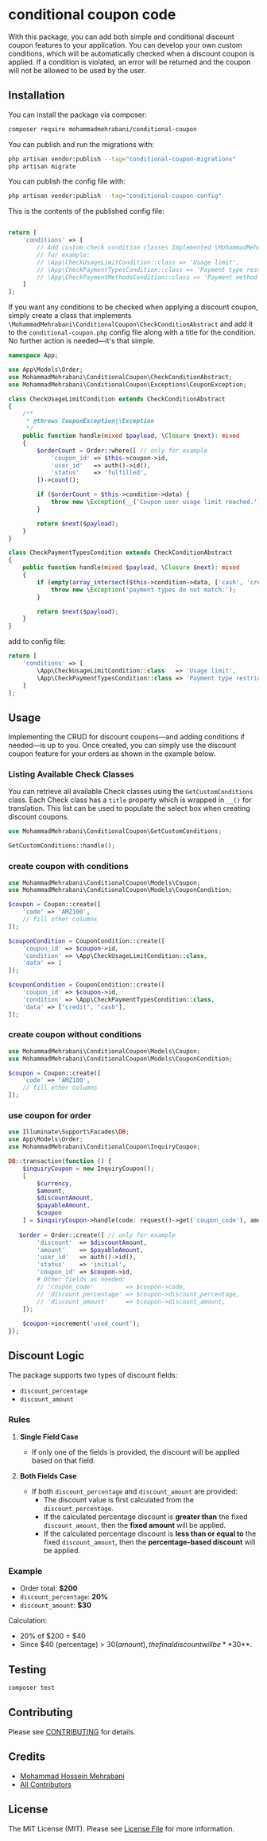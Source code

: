 # conditional coupon code

With this package, you can add both simple and conditional discount coupon features to your application. You can develop your own custom conditions, which will be automatically checked when a discount coupon is applied. If a condition is violated, an error will be returned and the coupon will not be allowed to be used by the user.
## Installation

You can install the package via composer:

```bash
composer require mohammadmehrabani/conditional-coupon
```

You can publish and run the migrations with:

```bash
php artisan vendor:publish --tag="conditional-coupon-migrations"
php artisan migrate
```

You can publish the config file with:

```bash
php artisan vendor:publish --tag="conditional-coupon-config"
```

This is the contents of the published config file:

```php

return [
    'conditions' => [
        // Add custom check condition classes Implemented \MohammadMehrabani\ConditionalCoupon\CheckConditionAbstract 
        // for example:
        // \App\CheckUsageLimitCondition::class => 'Usage limit',
        // \App\CheckPaymentTypesCondition::class => 'Payment type restriction',
        // \App\CheckPaymentMethodsCondition::class => 'Payment method restriction',
    ]
];
```

If you want any conditions to be checked when applying a discount coupon, simply create a class that implements `\MohammadMehrabani\ConditionalCoupon\CheckConditionAbstract` and add it to the `conditional-coupon.php` config file along with a title for the condition. No further action is needed—it's that simple.

```php
namespace App;

use App\Models\Order;
use MohammadMehrabani\ConditionalCoupon\CheckConditionAbstract;
use MohammadMehrabani\ConditionalCoupon\Exceptions\CouponException;

class CheckUsageLimitCondition extends CheckConditionAbstract
{
    /**
     * @throws CouponException|\Exception
     */
    public function handle(mixed $payload, \Closure $next): mixed
    {
        $orderCount = Order::where([ // only for example
            'coupon_id' => $this->coupon->id,
            'user_id'   => auth()->id(),
            'status'    => 'fulfilled',
        ])->count();

        if ($orderCount > $this->condition->data) {
            throw new \Exception(__('Coupon user usage limit reached.'), 400);
        }

        return $next($payload);
    }
}

class CheckPaymentTypesCondition extends CheckConditionAbstract
{
    public function handle(mixed $payload, \Closure $next): mixed
    {
        if (empty(array_intersect($this->condition->data, ['cash', 'credit']))) {
            throw new \Exception('payment types do not match.');
        }

        return $next($payload);
    }
}

```

add to config file:

```php
return [
    'conditions' => [
        \App\CheckUsageLimitCondition::class   => 'Usage limit',
        \App\CheckPaymentTypesCondition::class => 'Payment type restriction',
    ]
];
```

## Usage

Implementing the CRUD for discount coupons—and adding conditions if needed—is up to you. Once created, you can simply use the discount coupon feature for your orders as shown in the example below.

### Listing Available Check Classes

You can retrieve all available Check classes using the `GetCustomConditions` class.
Each Check class has a `title` property which is wrapped in `__()` for translation.
This list can be used to populate the select box when creating discount coupons.

```php
use MohammadMehrabani\ConditionalCoupon\GetCustomConditions;

GetCustomConditions::handle();
```

### create coupon with conditions

```php
use MohammadMehrabani\ConditionalCoupon\Models\Coupon;
use MohammadMehrabani\ConditionalCoupon\Models\CouponCondition;

$coupon = Coupon::create([
    'code' => 'AMZ100',
    // fill other columns
]);

$couponCondition = CouponCondition::create([
    'coupon_id' => $coupon->id,
    'condition' => \App\CheckUsageLimitCondition::class,
    'data' => 1
]);

$couponCondition = CouponCondition::create([
    'coupon_id' => $coupon->id,
    'condition' => \App\CheckPaymentTypesCondition::class,
    'data' => ["credit", "cash"],
]);
```

### create coupon without conditions

```php
use MohammadMehrabani\ConditionalCoupon\Models\Coupon;
use MohammadMehrabani\ConditionalCoupon\Models\CouponCondition;

$coupon = Coupon::create([
    'code' => 'AMZ100',
    // fill other columns
]);
```

### use coupon for order

```php
use Illuminate\Support\Facades\DB;
use App\Models\Order;
use MohammadMehrabani\ConditionalCoupon\InquiryCoupon;

DB::transaction(function () {
    $inquiryCoupon = new InquiryCoupon();
    [
        $currency,
        $amount,
        $discountAmount,
        $payableAmount,
        $coupon
    ] = $inquiryCoupon->handle(code: request()->get('coupon_code'), amount: 1000000, locked: true);
   
   $order = Order::create([ // only for example
        'discount'  => $discountAmount,
        'amount'    => $payableAmount,
        'user_id'   => auth()->id(),
        'status'    => 'initial',
        'coupon_id' => $coupon->id,
        # Other fields as needed:
        // 'coupon_code'         => $coupon->code,
        // 'discount_percentage' => $coupon->discount_percentage,
        // 'discount_amount'     => $coupon->discount_amount,
    ]);
    
    $coupon->increment('used_count');
});
```

## Discount Logic

The package supports two types of discount fields:

- `discount_percentage`
- `discount_amount`

### Rules

1. **Single Field Case**
    - If only one of the fields is provided, the discount will be applied based on that field.

2. **Both Fields Case**
    - If both `discount_percentage` and `discount_amount` are provided:
        - The discount value is first calculated from the `discount_percentage`.
        - If the calculated percentage discount is **greater than** the fixed `discount_amount`, then the **fixed amount** will be applied.
        - If the calculated percentage discount is **less than or equal to** the fixed `discount_amount`, then the **percentage-based discount** will be applied.

### Example

- Order total: **$200**
- `discount_percentage`: **20%**
- `discount_amount`: **$30**

Calculation:
- 20% of $200 = $40
- Since $40 (percentage) > $30 (amount), the final discount will be **$30**.

## Testing

```bash
composer test
```

## Contributing

Please see [CONTRIBUTING](CONTRIBUTING.md) for details.

## Credits

- [Mohammad Hossein Mehrabani](https://github.com/mohammadmehrabani)
- [All Contributors](../../contributors)

## License

The MIT License (MIT). Please see [License File](LICENSE.md) for more information.
